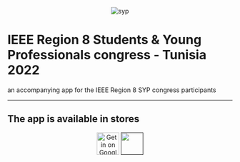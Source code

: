 <p align="center">
  <img alt="syp" src="https://r8syp.ieee.tn/static/media/logo.7940aac513451aa9bc9d.png" />
</p
<p>
<h1> IEEE Region 8 Students & Young Professionals congress - Tunisia 2022</h1>

an accompanying app for the IEEE Region 8 SYP congress participants


-------------------------------------------------
<h2>The app is available in stores</h2>
</p>

<p align="center">
    <a href="https://play.google.com/store/apps/details?id=com.ieee.syp" class="storebtn-gplay"><img height="50px" src="https://lh3.googleusercontent.com/q1k2l5CwMV31JdDXcpN4Ey7O43PxnjAuZBTmcHEwQxVuv_2wCE2gAAQMWxwNUC2FYEOnYgFPOpw6kmHJWuEGeIBLTj9CuxcOEeU8UXyzWJq4NJM3lg=s0" alt="Get in on Google Play" /></a>
    <a href="" class="storebtn-appstore" alt="Download on the App Store" > <img height="50px" src="https://developer.apple.com/assets/elements/badges/download-on-the-app-store.svg" /> </a>
</p>
